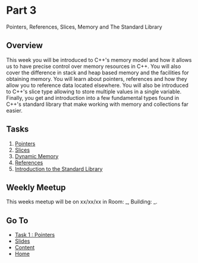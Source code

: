 # Part 3

Pointers, References, Slices, Memory and The Standard Library

## Overview

This week you will be introduced to C++'s memory model and how it allows us to have precise control over memory resources in C++. You will also cover the difference in stack and heap based memory and the facilities for obtaining memory. You will learn about pointers, references and how they allow you to reference data located elsewhere. You will also be introduced to C++'s slice type allowing to store multiple values in a single variable. Finally, you get and introduction into a few fundamental types found in C++'s standard library that make working with memory and collections far easier.

## Tasks

1. [Pointers](/content/week3/tasks/pointers.md)
2. [Slices](/content/week3/tasks/slices.md)
3. [Dynamic Memory](/content/week3/tasks/memory.md)
4. [References](/content/week3/tasks/references.md)
5. [Introduction to the Standard Library](/content/week3/tasks/stdlib.md)

## Weekly Meetup

This weeks meetup will be on xx/xx/xx in Room: _, Building: _.

## Go To

- [Task 1 : Pointers](/content/week3/tasks/pointers.md)
- [Slides](/content/week/slides/README.md)
- [Content](/content/README.md)
- [Home](/README.md)
